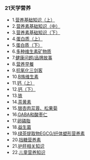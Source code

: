 
### 21天学营养
* 1.[营养基础知识（上）](https://github.com/cary996/health/blob/master/day1/index.md)
* 2.[营养素基础知识（中）](https://github.com/cary996/health/blob/master/day2/index.md)
* 3.[营养素基础知识（下）](https://github.com/cary996/health/blob/master/day3/index.md)
* 4.[蛋白质（上）](https://github.com/cary996/health/blob/master/day4/index.md)
* 5.[蛋白质（下）](https://github.com/cary996/health/blob/master/day5/index.md)
* 6.[多种维生素矿物质](https://github.com/cary996/health/blob/master/day6/index.md)
* 7.[健康问题/品牌故事](https://github.com/cary996/health/blob/master/day7/index.md)
* 8.[营养早餐](https://github.com/cary996/health/blob/master/day8/index.md)
* 9.[抗氧化三剑客](https://github.com/cary996/health/blob/master/day9/index.md)
* 10.[B族维生素](https://github.com/cary996/health/blob/master/day10/index.md)
* 11.[钙（上）](https://github.com/cary996/health/blob/master/day11/index.md)
* 12.[钙（下）](https://github.com/cary996/health/blob/master/day12/index.md)
* 13.[铁](https://github.com/cary996/health/blob/master/day13/index.md)
* 14.[茶黄素](https://github.com/cary996/health/blob/master/day14/index.md)
* 15.[银杏肉苁蓉、松果菊](https://github.com/cary996/health/blob/master/day15/index.md)
* 16.[GABA和酸枣仁](https://github.com/cary996/health/blob/master/day18/index.md)
* 17.[卵磷脂](https://github.com/cary996/health/blob/master/day16/index.md)
* 18.[益生菌](https://github.com/cary996/health/blob/master/day17/index.md)
* 19.[绿茶提取物EGCG/纤体塑形营养素](https://github.com/cary996/health/blob/master/day19/index.md)
* 20.[挡糖营养素](https://github.com/cary996/health/blob/master/day20/index.md)
* 21.[护肝相关知识](https://github.com/cary996/health/blob/master/day21/index.md)
* 22.[儿童营养知识](https://github.com/cary996/health/blob/master/day22/index.md)